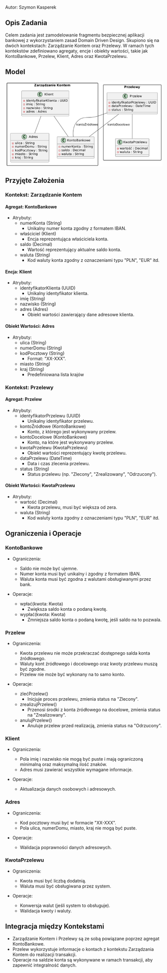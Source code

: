 Autor: Szymon Kasperek

## Opis Zadania

Celem zadania jest zamodelowanie fragmentu bezpiecznej aplikacji bankowej z wykorzystaniem zasad Domain Driven Design. Skupiono się na dwóch kontekstach: Zarządzanie Kontem oraz Przelewy. W ramach tych kontekstów zdefiniowano agregaty, encje i obiekty wartości, takie jak KontoBankowe, Przelew, Klient, Adres oraz KwotaPrzelewu.

## Model

![alt text](.github/model.png)

## Przyjęte Założenia

### Kontekst: Zarządzanie Kontem

#### Agregat: KontoBankowe

- Atrybuty:
  - numerKonta (String)
    - Unikalny numer konta zgodny z formatem IBAN.
  - właściciel (Klient)
    - Encja reprezentująca właściciela konta.
  - saldo (Decimal)
    - Wartość reprezentujący aktualne saldo konta.
  - waluta (String)
    - Kod waluty konta zgodny z oznaczeniami typu "PLN", "EUR" itd.

#### Encja: Klient

- Atrybuty:
  - identyfikatorKlienta (UUID)
    - Unikalny identyfikator klienta.
  - imię (String)
  - nazwisko (String)
  - adres (Adres)
    - Obiekt wartości zawierający dane adresowe klienta.

#### Obiekt Wartości: Adres

- Atrybuty:
  - ulica (String)
  - numerDomu (String)
  - kodPocztowy (String)
    - Format: "XX-XXX".
  - miasto (String)
  - kraj (String)
    - Predefiniowana lista krajów

### Kontekst: Przelewy

#### Agregat: Przelew

- Atrybuty:
  - identyfikatorPrzelewu (UUID)
    - Unikalny identyfikator przelewu.
  - kontoŹródłowe (KontoBankowe)
    - Konto, z którego jest wykonywany przelew.
  - kontoDocelowe (KontoBankowe)
    - Konto, na które jest wykonywany przelew.
  - kwotaPrzelewu (KwotaPrzelewu)
    - Obiekt wartości reprezentujący kwotę przelewu.
  - dataPrzelewu (DateTime)
    - Data i czas zlecenia przelewu.
  - status (String)
    - Status przelewu (np. "Zlecony", "Zrealizowany", "Odrzucony").

#### Obiekt Wartości: KwotaPrzelewu

- Atrybuty:
  - wartość (Decimal)
    - Kwota przelewu, musi być większa od zera.
  - waluta (String)
    - Kod waluty konta zgodny z oznaczeniami typu "PLN", "EUR" itd.

## Ograniczenia i Operacje

### KontoBankowe

- Ograniczenia:
  - Saldo nie może być ujemne.
  - Numer konta musi być unikalny i zgodny z formatem IBAN.
  - Waluta konta musi być zgodna z walutami obsługiwanymi przez bank.

- Operacje:
  - wpłać(kwota: Kwota)
    - Zwiększa saldo konta o podaną kwotę.
  - wypłać(kwota: Kwota)
    - Zmniejsza saldo konta o podaną kwotę, jeśli saldo na to pozwala.

### Przelew

- Ograniczenia:
  - Kwota przelewu nie może przekraczać dostępnego salda konta źródłowego.
  - Waluty kont źródłowego i docelowego oraz kwoty przelewu muszą być zgodne.
  - Przelew nie może być wykonany na to samo konto.

- Operacje:
  - zlećPrzelew()
    - Inicjuje proces przelewu, zmienia status na "Zlecony".
  - zrealizujPrzelew()
    - Przenosi środki z konta źródłowego na docelowe, zmienia status na "Zrealizowany".
  - anulujPrzelew()
    - Anuluje przelew przed realizacją, zmienia status na "Odrzucony".

### Klient

- Ograniczenia:
  - Pola imię i nazwisko nie mogą być puste i mają ograniczoną minimalną oraz maksymalną ilość znaków.
  - Adres musi zawierać wszystkie wymagane informacje.

- Operacje:
  - Aktualizacja danych osobowych i adresowych.

### Adres

- Ograniczenia:
  - Kod pocztowy musi być w formacie "XX-XXX".
  - Pola ulica, numerDomu, miasto, kraj nie mogą być puste.

- Operacje:
    - Walidacja poprawności danych adresowych.

### KwotaPrzelewu

- Ograniczenia:
  - Kwota musi być liczbą dodatnią.
  - Waluta musi być obsługiwana przez system.

- Operacje:
  - Konwersja walut (jeśli system to obsługuje).
  - Walidacja kwoty i waluty.

## Integracja między Kontekstami

- Zarządzanie Kontem i Przelewy są ze sobą powiązane poprzez agregat KontoBankowe.
- Przelew wykorzystuje informacje o kontach z kontekstu Zarządzania  Kontem do realizacji transakcji.
- Operacje na saldzie konta są wykonywane w ramach transakcji, aby zapewnić integralność danych.